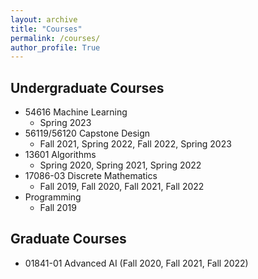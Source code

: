 ```yaml
---
layout: archive
title: "Courses"
permalink: /courses/
author_profile: True
---
```


## Undergraduate Courses
* 54616 Machine Learning 
    * Spring 2023
* 56119/56120 Capstone Design 
    * Fall 2021, Spring 2022, Fall 2022, Spring 2023
* 13601 Algorithms 
    * Spring 2020, Spring 2021, Spring 2022
* 17086-03 Discrete Mathematics 
    * Fall 2019, Fall 2020, Fall 2021, Fall 2022
* Programming 
    * Fall 2019

## Graduate Courses
* 01841-01 Advanced AI (Fall 2020, Fall 2021, Fall 2022)
